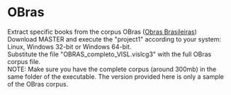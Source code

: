 # OBras
Extract specific books from the corpus OBras ([Obras Brasileiras](https://www.linguateca.pt/OBRAS/OBRAS.html))  
Download MASTER and execute the "project1" according to your system: Linux, Windows 32-bit or Windows 64-bit.  
Substitute the file "OBRAS_completo_VISL.vislcg3" with the full OBras corpus file.  
NOTE: Make sure you have the complete corpus (around 300mb) in the same folder of the executable. The version provided here is only a sample of the OBras corpus.